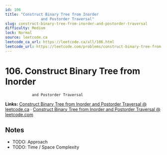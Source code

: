 ```yaml
--- 
id: 106
title: "Construct Binary Tree from Inorder
                and Postorder Traversal"
slug: construct-binary-tree-from-inorder-and-postorder-traversal
difficulty: Medium
lock: Normal
source: leetcode.ca
leetcode_ca_url: https://leetcode.ca/all/106.html
leetcode_url: https://leetcode.com/problems/construct-binary-tree-from-inorder-and-postorder-traversal/
---
```


# 106. Construct Binary Tree from Inorder
                and Postorder Traversal

**Links:** [Construct Binary Tree from Inorder
                and Postorder Traversal @ leetcode.ca](https://leetcode.ca/all/106.html) · [Construct Binary Tree from Inorder
                and Postorder Traversal @ leetcode.com](https://leetcode.com/problems/construct-binary-tree-from-inorder-and-postorder-traversal/)

## Notes
- TODO: Approach
- TODO: Time / Space Complexity
